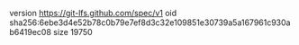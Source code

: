 version https://git-lfs.github.com/spec/v1
oid sha256:6ebe3d4e52b78c0b79e7ef8d3c32e109851e30739a5a167961c930ab6419ec08
size 19750
